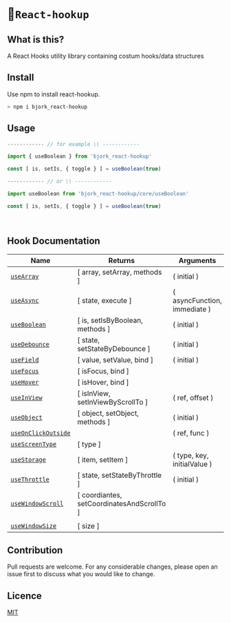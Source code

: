 # 🥂`React-hookup`

## What is this?
A React Hooks utility library containing costum hooks/data structures

## Install
Use npm to install react-hookup.
```bash
> npm i bjork_react-hookup
```

## Usage

```js
------------ // for example \\ ------------

import { useBoolean } from 'bjork_react-hookup'

const [ is, setIs, { toggle } ] = useBoolean(true)

------------ // or \\ ------------

import useBoolean from 'bjork_react-hookup/core/useBoolean'

const [ is, setIs, { toggle } ] = useBoolean(true)

```
<br>

## Hook Documentation

| Name                                                                                                          | Returns                                                              | Arguments                               |
| ------------------------------------------------------------------------------------------------------------- | --------------------------------------------------------------------- | --------------------------------------- |
| [`useArray`](https://github.com/EmilEinarsen/bjork_react-hookup/blob/main/docs/useArray.md)                   | [ array, setArray, methods ]                                         | ( initial )                             |
| [`useAsync`](https://github.com/EmilEinarsen/bjork_react-hookup/blob/main/docs/useAsync.md)                   | [ state, execute ]                                                    | ( asyncFunction, immediate )            |
| [`useBoolean`](https://github.com/EmilEinarsen/bjork_react-hookup/blob/main/docs/useBoolean.md)               | [ is, setIsByBoolean, methods ]                                      | ( initial )                             |
| [`useDebounce`](https://github.com/EmilEinarsen/bjork_react-hookup/blob/main/docs/useDebounce.md)             | [ state, setStateByDebounce ]                                        | ( initial )                             |
| [`useField`](https://github.com/EmilEinarsen/bjork_react-hookup/blob/main/docs/useField.md)                   | [ value, setValue, bind ]                                            | ( initial )                             |
| [`useFocus`](https://github.com/EmilEinarsen/bjork_react-hookup/blob/main/docs/useFocus.md)                   | [ isFocus, bind ]                          |                                         |
| [`useHover`](https://github.com/EmilEinarsen/bjork_react-hookup/blob/main/docs/useHover.md)                   | [ isHover, bind ]                          |                                         |
| [`useInView`](https://github.com/EmilEinarsen/bjork_react-hookup/blob/main/docs/useInView.md)                 | [ isInView, setInViewByScrollTo ]                                    | ( ref, offset )                         |
| [`useObject`](https://github.com/EmilEinarsen/bjork_react-hookup/blob/main/docs/useObject.md)                 | [ object, setObject, methods ]                                       | ( initial )                             |
| [`useOnClickOutside`](https://github.com/EmilEinarsen/bjork_react-hookup/blob/main/docs/useOnClickOutside.md) |                                                                      | ( ref, func )                           |
| [`useScreenType`](https://github.com/EmilEinarsen/bjork_react-hookup/blob/main/docs/useScreenType.md)         | [ type ]                                   |                                         |
| [`useStorage`](https://github.com/EmilEinarsen/bjork_react-hookup/blob/main/docs/useStorage.md)               | [ item, setItem ]                                                    | ( type, key, initialValue )             |
| [`useThrottle`](https://github.com/EmilEinarsen/bjork_react-hookup/blob/main/docs/useThrottle.md)             | [ state, setStateByThrottle ]                                        | ( initial )                             |
| [`useWindowScroll`](https://github.com/EmilEinarsen/bjork_react-hookup/blob/main/docs/useWindowScroll.md)     | [ coordiantes, setCoordinatesAndScrollTo ] 
|                                         |
| [`useWindowSize`](https://github.com/EmilEinarsen/bjork_react-hookup/blob/main/docs/useWindowSize.md)         | [ size ]                                                              |                                         |


## Contribution
Pull requests are welcome. For any considerable changes, please open an issue first to discuss what you would like to change.<br>

## Licence
[MIT](https://github.com/EmilEinarsen/bjork_react-hookup/blob/master/LICENSE)












